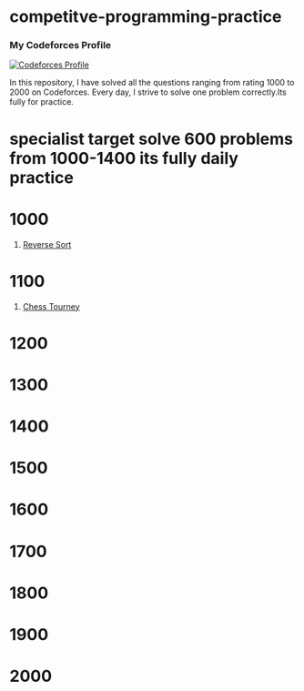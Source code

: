 # competitve-programming-practice
### My Codeforces Profile

[![Codeforces Profile](https://run.kaist.ac.kr/badges/codeforces/smsdeprep.svg)](https://codeforces.com/profile/smsdeprep)

In this repository, I have solved all the questions ranging from rating 1000 to 2000 on Codeforces. Every day, I strive to solve one problem correctly.Its fully for practice.

# specialist target solve 600 problems from 1000-1400 its fully daily practice 

# 1000
1. [Reverse Sort](https://codeforces.com/problemset/problem/1605/B)
# 1100
1. [Chess Tourney](https://codeforces.com/problemset/problem/845/A)

# 1200

# 1300

# 1400

# 1500

# 1600

# 1700

# 1800

# 1900

# 2000

